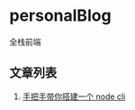 # personalBlog

  全栈前端

## 文章列表

1. [手把手带你搭建一个 node cli](https://github.com/yijiang0311/personalBlog/issues/1)

